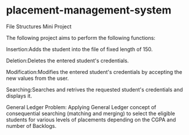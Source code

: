 # placement-management-system
File Structures Mini Project

The following project aims to perform the following functions:


Insertion:Adds the student into the file of fixed length of 150.

Deletion:Deletes the entered student's credentials.

Modification:Modifies the entered student's credentials by accepting the new values from the user.

Searching:Searches and retrives the requested student's credentials and displays it.

General Ledger Problem: Applying General Ledger concept of consequential searching (matching and merging) to select the eligible students for various levels of placements depending on the CGPA and number of Backlogs.

